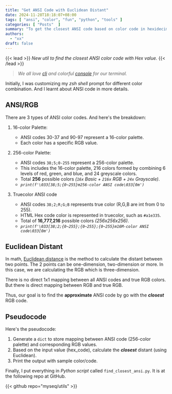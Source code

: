 ```yaml
---
title: "Get ANSI Code with Euclidean Distant"
date: 2024-11-28T18:18:07+08:00
tags: [ "ansi", "color", "fun", "python", "tools" ]
categories: [ "Posts"  ]
summary: "To get the closest ANSI code based on color code in hexidecimal (for fun)."
authors:
  - "xx"
draft: false
---
```

{{< lead >}}
*New util to find the closest ANSI color code with Hex value.*
{{< /lead >}}

> *We all love [cli](/tags/cli/) and <c2>colorful</c2> [console](/tags/console) for our terminal.*

Initially, I was customizing my *zsh shell* prompt for different color combination.
And I learnt about ANSI code in more details.

## ANSI/RGB

There are 3 types of ANSI color codes. 
And here's the breakdown:

 1. 16-color Palette:

    - ANSI codes 30-37 and 90-97 represent a 16-color palette.
    - Each color has a specific RGB value.

 1. 256-color Palette:

    - ANSI codes `38;5;0-255` represent a 256-color palette.
    - This includes the 16-color palette, 216 colors formed by combining 6 levels of red, green, and blue, and 24 greyscale colors.
    - Total **256** possible colors *(`16x` Basic + `216x` RGB + `24x` Grayscale)*.
    - *`print(f'\033[38;5;{0~255}m256-color ANSI code\033[0m')`*

 1. Truecolor ANSI code

    - ANSI codes `38;2;R;G;B` represents true color (R,G,B are int from 0 to 255).
    - HTML Hex code color is represented in truecolor, such as `#a1e335`.
    - Total of **16,777,216** possible colors *(256x256x256)*.
    - *`print(f'\033[38;2;{0~255};{0~255};{0~255}m16M-color ANSI code\033[0m')`*

## Euclidean Distant

In math, [Euclidean distance](https://en.wikipedia.org/wiki/Euclidean_distance) is the method to calculate the distant between two points.
The 2 points can be one-dimension, two-dimension or more.
In this case, we are calculating the RGB which is three-dimension. 

There is no direct 1x1 mapping between all ANSI codes and true RGB colors.
But there is direct mapping between RGB and true RGB. 

Thus, our goal is to find the **approximate** ANSI code by go with the ***closest*** RGB code.

## Pseudocode 

Here's the pseudocode:

 1. Generate a `dict` to store mapping between ANSI code (256-color palette) and corresponding RGB values.
 1. Based on the input value (hex_code), calculate the ***closest*** distant (using Euclidean).
 1. Print the output with sample color/code.

Finally, I put everything in *Python script* called `find_closest_ansi.py`.
It is at the following repo at GitHub.

{{< github repo="myseq/utils" >}}

